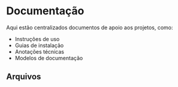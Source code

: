 # Documentação

Aqui estão centralizados documentos de apoio aos projetos, como:

- Instruções de uso
- Guias de instalação
- Anotações técnicas
- Modelos de documentação

## Arquivos
